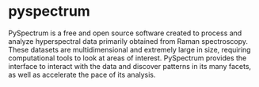 # pyspectrum

PySpectrum is a free and open source software created to process and analyze
hyperspectral data primarily obtained from Raman spectroscopy. These datasets
are multidimensional and extremely large in size, requiring computational tools
to look at areas of interest. PySpectrum provides the interface to interact with
the data and discover patterns in its many facets, as well as accelerate the
pace of its analysis.
